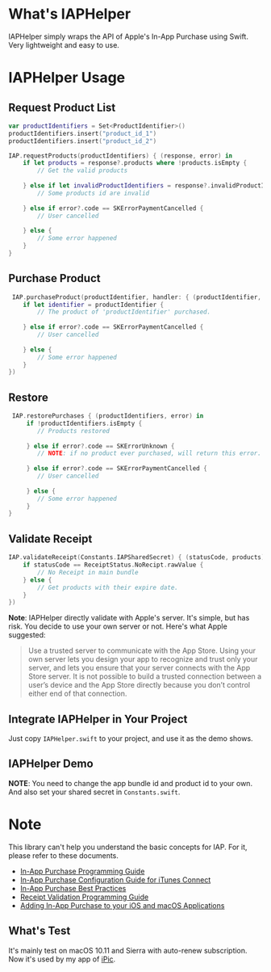 # What's IAPHelper

IAPHelper simply wraps the API of Apple's In-App Purchase using Swift. Very lightweight and easy to use.

# IAPHelper Usage

## Request Product List

```swift
var productIdentifiers = Set<ProductIdentifier>()
productIdentifiers.insert("product_id_1")
productIdentifiers.insert("product_id_2")

IAP.requestProducts(productIdentifiers) { (response, error) in
	if let products = response?.products where !products.isEmpty {
		// Get the valid products
	   
	} else if let invalidProductIdentifiers = response?.invalidProductIdentifiers {
		// Some products id are invalid
	   
	} else if error?.code == SKErrorPaymentCancelled {
		// User cancelled
	   
	} else {
		// Some error happened
	}
}
```

## Purchase Product

```swift
 IAP.purchaseProduct(productIdentifier, handler: { (productIdentifier, error) in
	if let identifier = productIdentifier {
		// The product of 'productIdentifier' purchased.
	     
	} else if error?.code == SKErrorPaymentCancelled {
		// User cancelled
	     
	} else {
		// Some error happened
	}
})
```

## Restore

```swift
 IAP.restorePurchases { (productIdentifiers, error) in
	 if !productIdentifiers.isEmpty {
	 	// Products restored
	   
	 } else if error?.code == SKErrorUnknown {
	 	// NOTE: if no product ever purchased, will return this error.
	   
	 } else if error?.code == SKErrorPaymentCancelled {
	 	// User cancelled
	   
	 } else {
	 	// Some error happened
	 }
}
```

## Validate Receipt

```swift
IAP.validateReceipt(Constants.IAPSharedSecret) { (statusCode, products) in
	if statusCode == ReceiptStatus.NoRecipt.rawValue {
		// No Receipt in main bundle
	} else {
		// Get products with their expire date.
	}
})
```

**Note**: IAPHelper directly validate with Apple's server. It's simple, but has risk. You decide to use your own server or not. Here's what Apple suggested:

> Use a trusted server to communicate with the App Store. Using your own server lets you design your app to recognize and trust only your server, and lets you ensure that your server connects with the App Store server. It is not possible to build a trusted connection between a user’s device and the App Store directly because you don’t control either end of that connection.

## Integrate IAPHelper in Your Project

Just copy `IAPHelper.swift` to your project, and use it as the demo shows.

## IAPHelper Demo

**NOTE**: You need to change the app bundle id and product id to your own. And also set your shared secret in `Constants.swift`.

# Note

This library can't help you understand the basic concepts for IAP. For it, please refer to these documents.

- 	[In-App Purchase Programming Guide](https://developer.apple.com/library/ios/documentation/NetworkingInternet/Conceptual/StoreKitGuide/Introduction.html)
-  [In-App Purchase Configuration Guide for iTunes Connect](https://developer.apple.com/library/ios/documentation/LanguagesUtilities/Conceptual/iTunesConnectInAppPurchase_Guide/Chapters/Introduction.html)
-  [In-App Purchase Best Practices](https://developer.apple.com/library/ios/technotes/tn2387/_index.html)
-  [Receipt Validation Programming Guide](https://developer.apple.com/library/ios/releasenotes/General/ValidateAppStoreReceipt/Introduction.html)
-  [Adding In-App Purchase to your iOS and macOS Applications](https://developer.apple.com/library/ios/technotes/tn2259/_index.html)

## What's Test

It's mainly test on macOS 10.11 and Sierra with auto-renew subscription. Now it's used by my app of [iPic](http://toolinbox.net/en/iPic/).

